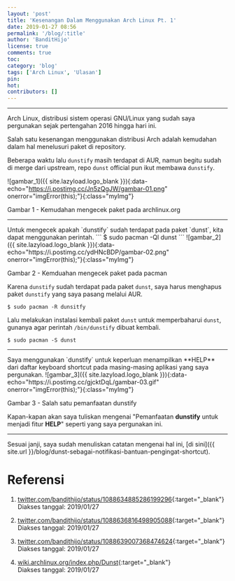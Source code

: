 ```yaml
---
layout: 'post'
title: 'Kesenangan Dalam Menggunakan Arch Linux Pt. 1'
date: 2019-01-27 08:56
permalink: '/blog/:title'
author: 'BanditHijo'
license: true
comments: true
toc:
category: 'blog'
tags: ['Arch Linux', 'Ulasan']
pin:
hot:
contributors: []
---
```


<!-- banner of the post -->
<!-- <img class="post&#45;body&#45;img" src="{{ site.lazyload.logo_blank_banner }}" data&#45;echo="#" alt="banner"> -->

<hr>
Arch Linux, distribusi sistem operasi GNU/Linux yang sudah saya pergunakan sejak pertengahan 2016 hingga hari ini.

Salah satu kesenangan menggunakan distribusi Arch adalah kemudahan dalam hal menelusuri paket di repository.

Beberapa waktu lalu `dunstify` masih terdapat di AUR, namun begitu sudah di merge dari upstream, repo `dunst` official pun ikut membawa `dunstify`.

<!-- IMAGE CAPTION -->
![gambar_1]({{ site.lazyload.logo_blank }}){:data-echo="https://i.postimg.cc/Jn5zQgJW/gambar-01.png" onerror="imgError(this);"}{:class="myImg"}
<p class="img-caption">Gambar 1 - Kemudahan mengecek paket pada archlinux.org</p>

<hr>
Untuk mengecek apakah `dunstify` sudah terdapat pada paket `dunst`, kita dapat menggunakan perintah.
```
$ sudo pacman -Ql dunst
```
<!-- IMAGE CAPTION -->
![gambar_2]({{ site.lazyload.logo_blank }}){:data-echo="https://i.postimg.cc/ydHNcBDP/gambar-02.png" onerror="imgError(this);"}{:class="myImg"}
<p class="img-caption">Gambar 2 - Kemduahan mengecek paket pada pacman</p>

Karena `dunstify` sudah terdapat pada paket `dunst`, saya harus menghapus paket `dunstify` yang saya pasang melalui AUR.
```
$ sudo pacman -R dunsitfy
```
Lalu melakukan instalasi kembali paket `dunst` untuk memperbaharui `dunst`, gunanya agar perintah `/bin/dunstify` dibuat kembali.
```
$ sudo pacman -S dunst
```

<hr>
Saya menggunakan `dunstify` untuk keperluan menampilkan **HELP** dari daftar keyboard shortcut pada masing-masing aplikasi yang saya pergunakan.
<!-- IMAGE CAPTION -->
![gambar_3]({{ site.lazyload.logo_blank }}){:data-echo="https://i.postimg.cc/gjcktDqL/gambar-03.gif" onerror="imgError(this);"}{:class="myImg"}
<p class="img-caption">Gambar 3 - Salah satu pemanfaatan dunstify</p>

Kapan-kapan akan saya tuliskan mengenai "Pemanfaatan **dunstify** untuk menjadi fitur **HELP**" seperti yang saya pergunakan ini.
<!-- text-align:center -->

<hr>
Sesuai janji, saya sudah menuliskan catatan mengenai hal ini, [di sini]({{ site.url }}/blog/dunst-sebagai-notifikasi-bantuan-pengingat-shortcut).

# Referensi

1. [twitter.com/bandithijo/status/1088634885286199296](https://twitter.com/bandithijo/status/1088634885286199296){:target="_blank"}
<br>Diakses tanggal: 2019/01/27

2. [twitter.com/bandithijo/status/1088636816498905088](https://twitter.com/bandithijo/status/1088636816498905088){:target="_blank"}
<br>Diakses tanggal: 2019/01/27

3. [twitter.com/bandithijo/status/1088639007368474624](https://twitter.com/bandithijo/status/1088639007368474624){:target="_blank"}
<br>Diakses tanggal: 2019/01/27

4. [wiki.archlinux.org/index.php/Dunst](https://wiki.archlinux.org/index.php/Dunst){:target="_blank"}
<br>Diakses tanggal: 2019/01/27

